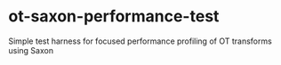 # ot-saxon-performance-test
Simple test harness for focused performance profiling of OT transforms using Saxon

